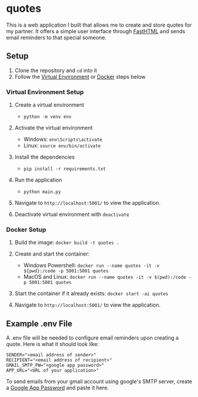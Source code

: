 # quotes
This is a web application I built that allows me to create and store quotes for my partner. It offers a simple user interface through [FastHTML](https://fastht.ml/) and sends email reminders to that special someone.


## Setup
1. Clone the repository and `cd` into it
2. Follow the [Virtual Environment](#virtual-environment-setup) or [Docker](#docker-setup) steps below


### Virtual Environment Setup
1. Create a virtual environment
   - `python -m venv env`

2. Activate the virtual environment
   - Windows: `env\Scripts\activate`
   - Linux: `source env/bin/activate`

3. Install the dependencies
   - `pip install -r requirements.txt`

4. Run the application
   - `python main.py`
   
5. Navigate to `http://localhost:5001/` to view the application.
6. Deactivate virtual environment with `deactivate`


### Docker Setup
1. Build the image: `docker build -t quotes .`

2. Create and start the container:
    - Windows Powershell: `docker run --name quotes -it -v ${pwd}:/code -p 5001:5001 quotes`
    - MacOS and Linux: `docker run --name quotes -it -v $(pwd):/code -p 5001:5001 quotes`

3. Start the container if it already exists: `docker start -ai quotes`

4. Navigate to `http://localhost:5001/` to view the application.


## Example .env File
A .env file will be needed to configure email reminders upon creating a quote. Here is what it should look like:
```
SENDER="<email address of sender>"
RECIPIENT="<email address of recipient>"
GMAIL_SMTP_PW="<google app password>"
APP_URL="<URL of your application>"
```
To send emails from your gmail account using google's SMTP server, create a [Google App Password](https://myaccount.google.com/apppasswords) and paste it here.